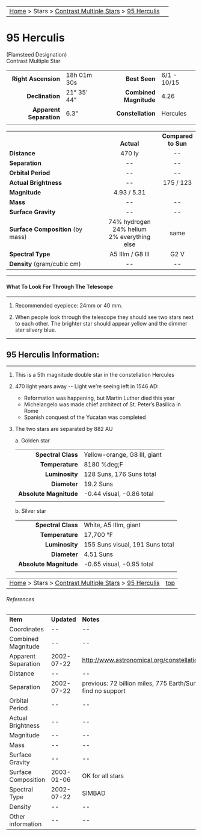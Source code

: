 <script src="/js/whatsup.js"></script>
<script type="text/javascript">
	var objectName ="95 Herculis"
	var objectDesc ="Contrast Multiple Star<br/>in the Constellation<br/>Hercules"
	var objectImage=""
</script>

|    |    |
|:---|---:|
|[Home](/notes/#object-notes) > Stars > [Contrast Multiple Stars](../!contrast-multiple-star-info) > [95 Herculis](#95-herculis)|  <div id=whatsup></div> |

# 95 Herculis
(Flamsteed Designation)<br/>
Contrast Multiple Star

|   |   |   |   |
|--:|:--|--:|:--|
|**Right Ascension**|18h 01m 30s|**Best Seen**|6/1 - 10/15|
|**Declination**|21&deg; 35' 44"|**Combined Magnitude**|4.26|
|**Apparent Separation**| 6.3" |**Constellation**|Hercules|
|   |   |   |   |


|   |   |   |
|---|:---:|:---:|
|   | <br/>**Actual**| **Compared<br/>to Sun** |
|**Distance** | 470 ly | -- |
|**Separation** | -- | -- |
|**Orbital Period** | -- | -- |
|**Actual Brightness**	 | --	 | 175 / 123 |
|**Magnitude** | 4.93 / 5.31 |   |
|**Mass**	             | -- | -- |
|**Surface Gravity**	 | -- | -- |
|**Surface Composition** (by mass) |74% hydrogen<br/>24% helium<br/>2% everything else| same |
|**Spectral Type**       | A5 IIIm / G8 III | G2 V | 
|**Density** (gram/cubic cm) | -- | -- | 

---
#### What To Look For Through The Telescope
---

1.  Recommended eyepiece: 24mm or 40 mm.

1.  When people look through the telescope they should see two stars next to each other.  The brighter star should appear yellow and the dimmer star silvery blue.

---
## 95 Herculis Information:
---

1.  This is a 5th magnitude double star in the constellation Hercules

1.  470 light years away -- Light we’re seeing left in 1546 AD:
	- Reformation was happening, but Martin Luther died this year
	- Michelangelo was made chief architect of St. Peter’s Basilica in Rome
	- Spanish conquest of the Yucatan was completed
		
	
1.  The two stars are separated by 882 AU

	a.  Golden star

	|    |    |   
	|---:|:---|
	|**Spectral Class**|Yellow-orange, G8 III, giant|
	|**Temperature**|8180 %deg;F|
	|**Luminosity**|128 Suns, 176 Suns total|
	|**Diameter**|19.2 Suns|
	|**Absolute Magnitude**| -0.44 visual, -0.86 total|
	|   |   |	

	b.  Silver star

	|    |    |   
	|---:|:---|
	|**Spectral Class**|White, A5 IIIm, giant|
	|**Temperature**|17,700 &deg;F|
	|**Luminosity**|155 Suns visual, 191 Suns total|
	|**Diameter**|4.51 Suns|
	|**Absolute Magnitude**|-0.65 visual, -0.95 total|
	|   |   |
 

|    |    |
|:---|---:|
|[Home](/notes/#object-notes) > Stars > [Contrast Multiple Stars](../!contrast-multiple-star-info) > [95 Herculis](#95-herculis)| [top](#95-herculis) |

###### References

|   |   |   |
|---|---|---|
|**Item**|**Updated**|**Notes**| 
|Coordinates| -- | -- |
|Combined Magnitude| -- | -- |
|Apparent Separation|2002-07-22|<http://www.astronomical.org/constellations/her.html>|
|Distance| -- | -- |
|Separation|2002-07-22|previous: 72 billion miles, 775 Earth/Sun – BUT can find no support|
|Orbital Period| --	| -- |
|Actual Brightness| --	| -- |
|Magnitude| -- | -- |
|Mass| -- | -- |
|Surface Gravity| -- | -- |
|Surface Composition|2003-01-06|OK for all stars|
|Spectral Type|2002-07-22|SIMBAD|
|Density| -- | -- |
|Other information| -- | -- |
